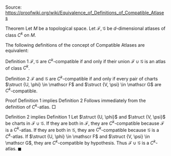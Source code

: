 # 

Source: https://proofwiki.org/wiki/Equivalence_of_Definitions_of_Compatible_Atlases



Theorem
Let $M$ be a topological space.
Let $\mathscr F, \mathscr G$ be $d$-dimensional atlases of class $C^k$ on $M$.

The following definitions of the concept of Compatible Atlases are equivalent:

Definition 1
$\mathscr F, \mathscr G$ are $C^k$-compatible if and only if their union $\mathscr F \cup \mathscr G$ is an atlas of class $C^k$.

Definition 2
$\mathscr F$ and $\mathscr G$ are $C^k$-compatible if and only if every pair of charts $\struct {U, \phi} \in \mathscr F$ and $\struct {V, \psi} \in \mathscr G$ are $C^k$-compatible.


Proof
Definition $1$ implies Definition $2$
Follows immediately from the definition of $C^k$-atlas.
$\Box$


Definition $2$ implies Definition $1$
Let $\struct {U, \phi}$ and $\struct {V, \psi}$ be charts in $\mathscr F \cup \mathscr G$.
If they are both in $\mathscr F$, they are $C^k$-compatible because $\mathscr F$ is a $C^k$-atlas.
If they are both in $\mathscr G$, they are $C^k$-compatible because $\mathscr G$ is a $C^k$-atlas.
If $\struct {U, \phi} \in \mathscr F$ and $\struct {V, \psi} \in \mathscr G$, they are $C^k$-compatible by hypothesis.
Thus $\mathscr F \cup \mathscr G$ is a $C^k$-atlas.
$\blacksquare$





